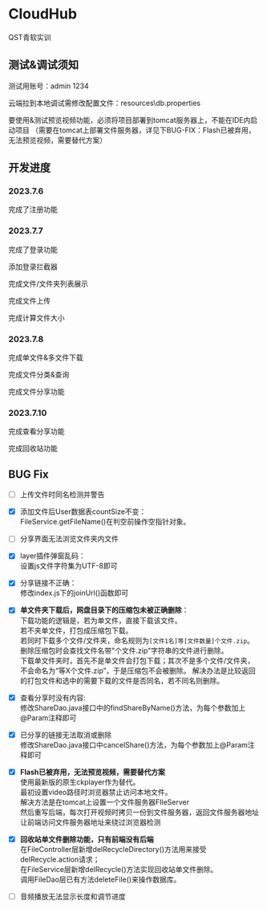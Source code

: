 # CloudHub

QST青软实训

## 测试&调试须知

测试用账号：admin 1234

云端拉到本地调试需修改配置文件：resources\db.properties

要使用&测试预览视频功能，必须将项目部署到tomcat服务器上，不能在IDE内启动项目
（需要在tomcat上部署文件服务器，详见下BUG-FIX：Flash已被弃用，无法预览视频，需要替代方案）

## 开发进度

### 2023.7.6

完成了注册功能

### 2023.7.7

完成了登录功能

添加登录拦截器

完成文件/文件夹列表展示

完成文件上传

完成计算文件大小

### 2023.7.8

完成单文件&多文件下载

完成文件分类&查询

完成文件分享功能

### 2023.7.10

完成查看分享功能

完成回收站功能

## BUG Fix

- [ ] 上传文件时同名检测并警告


- [X] 添加文件后User数据表countSize不变： <br>
  FileService.getFileName()在判空前操作空指针对象。


- [ ] 分享界面无法浏览文件夹内文件


- [X] layer插件弹窗乱码： <br>
  设置js文件字符集为UTF-8即可


- [X] 分享链接不正确：<br>
  修改index.js下的joinUrl()函数即可


- [X] **单文件夹下载后，网盘目录下的压缩包未被正确删除**：<br>
  下载功能的逻辑是，若为单文件，直接下载该文件。<br>
  若不夹单文件，打包成压缩包下载。<br>
  若同时下载多个文件/文件夹，命名规则为`[文件1名]等[文件数量]个文件.zip`。<br>
  删除压缩包时会查找文件名带"个文件.zip"字符串的文件进行删除。<br>
  下载单文件夹时，首先不是单文件会打包下载；其次不是多个文件/文件夹，不会命名为“等X个文件.zip”，于是压缩包不会被删除。
  解决办法是比较返回的打包文件和选中的需要下载的文件是否同名，若不同名则删除。


- [X] 查看分享时没有内容:<br>
  修改ShareDao.java接口中的findShareByName()方法，为每个参数加上@Param注释即可


- [X] 已分享的链接无法取消或删除<br>
  修改ShareDao.java接口中cancelShare()方法，为每个参数加上@Param注释即可


- [X] **Flash已被弃用，无法预览视频，需要替代方案**<br>
  使用最新版的原生ckplayer作为替代。<br>
  最初设置video路径时浏览器禁止访问本地文件。<br>
  解决方法是在tomcat上设置一个文件服务器FIleServer<br>
  然后重写后端，每次打开视频时拷贝一份到文件服务器，返回文件服务器地址<br>
  让前端访问文件服务器地址来绕过浏览器检测


- [X] **回收站单文件删除功能，只有前端没有后端**<br>
  在FileController层新增delRecycleDirectory()方法用来接受delRecycle.action请求；<br>
  在FileService层新增delRecycle()方法实现回收站单文件删除。<br>
  调用FileDao层已有方法deleteFile()来操作数据库。


- [ ] 音频播放无法显示长度和调节进度